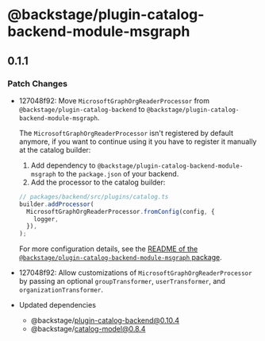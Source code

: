 # @backstage/plugin-catalog-backend-module-msgraph

## 0.1.1

### Patch Changes

- 127048f92: Move `MicrosoftGraphOrgReaderProcessor` from `@backstage/plugin-catalog-backend`
  to `@backstage/plugin-catalog-backend-module-msgraph`.

  The `MicrosoftGraphOrgReaderProcessor` isn't registered by default anymore, if
  you want to continue using it you have to register it manually at the catalog
  builder:

  1. Add dependency to `@backstage/plugin-catalog-backend-module-msgraph` to the `package.json` of your backend.
  2. Add the processor to the catalog builder:

  ```typescript
  // packages/backend/src/plugins/catalog.ts
  builder.addProcessor(
    MicrosoftGraphOrgReaderProcessor.fromConfig(config, {
      logger,
    }),
  );
  ```

  For more configuration details, see the [README of the `@backstage/plugin-catalog-backend-module-msgraph` package](https://github.com/backstage/backstage/blob/master/plugins/catalog-backend-module-msgraph/README.md).

- 127048f92: Allow customizations of `MicrosoftGraphOrgReaderProcessor` by passing an
  optional `groupTransformer`, `userTransformer`, and `organizationTransformer`.
- Updated dependencies
  - @backstage/plugin-catalog-backend@0.10.4
  - @backstage/catalog-model@0.8.4
